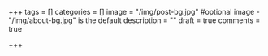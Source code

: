 +++
tags = []
categories = []
image = "/img/post-bg.jpg" #optional image - "/img/about-bg.jpg" is the default
description = ""
draft = true
comments = true

+++
